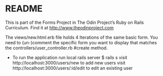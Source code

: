 # README

This is part of the Forms Project in The Odin Project’s Ruby on Rails Curriculum. Find it at http://www.theodinproject.com

The views/new.html.erb file holds 4 Iterations of the same basic form. You need to (un-)comment the specific form you want to display that matches the controllers/user_controller.rb #create method.

* To run the application
run local rails server $ rails s
visit http://localhost:3000/users/new to add new users
visit http://localhost:3000/users/:id/edit to edit an existing user


